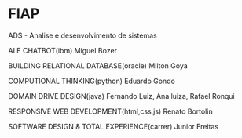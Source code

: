 # FIAP
ADS - Analise e desenvolvimento de sistemas

AI E CHATBOT(ibm)
Miguel Bozer

BUILDING RELATIONAL DATABASE(oracle)
Milton Goya

COMPUTIONAL THINKING(python)
Eduardo Gondo

DOMAIN DRIVE DESIGN(java)
Fernando Luiz, Ana luiza, Rafael Ronqui

RESPONSIVE WEB DEVELOPMENT(html,css,js)
Renato Bortolin

SOFTWARE DESIGN & TOTAL EXPERIENCE(carrer)
Junior Freitas
